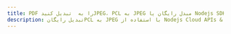 ---title: PDF را به  تبدیل کنیدJPEG، PCL به JPEG مبدل رایگان یا Nodejs SDKdescription: تبدیل رایگانPCL به JPEG با استفاده از Nodejs Cloud APIs & SDK همچنین اسناد PDF را در Cloud ایجاد، ویرایش و رندر کنید.---